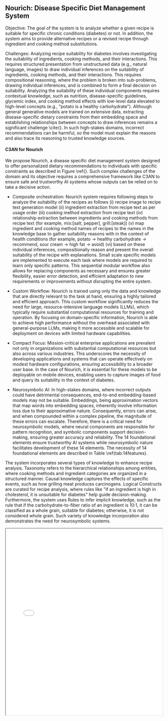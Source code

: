## Nourich: Disease Specific Diet Management System
Objective: The goal of the system is to analyze whether a given recipe is suitable for specific chronic conditions (diabetes) or not. In addition, the system aims to provide alternative recipes or a revised recipe through ingredient and cooking method substitutions. 

Challenges: Analyzing recipe suitability for diabetes involves investigating the suitability of ingredients, cooking methods, and their interactions. This requires structured presentation from unstructured data (e.g., natural language, images) to draw individual inferences on the suitability of ingredients, cooking methods, and their interactions. This requires compositional reasoning, where the problem is broken into sub-problems, drawing individual inferences, and is combined to form a final decision on suitability. Analyzing the suitability of these individual components requires contextual knowledge, such as nutrition, disease-specific guidelines, glycemic index, and cooking method effects with low-level data elevated to high-level concepts (e.g., "potato is a healthy carbohydrate"). Although general generative models are trained on extensive data, extracting disease-specific dietary constraints from their embedding space and establishing relationships between concepts to draw inferences remains a significant challenge \cite{}. In such high-stakes domains, incorrect recommendations can be harmful, so the model must explain the reasons and also trace its reasoning to trusted knowledge sources.


#### C3AN for Nourich
We propose Nourich, a disease specific diet management system designed to offer personalized dietary recommendations to individuals with specific constraints as described in Figure \ref{}. Such complex challenges of the domain and its objective requires a comprehensive framework like C3AN to ensure safe and trustworthy AI systems whose outputs can be relied on to take a decisive action.

* Composite orchestration: Nourich system requires following steps to analyze the suitability of the recipes as follows (i) recipe image to recipe text generation model (ii) ingredient extraction from recipe text as per usage order (iii) cooking method extraction from recipe text (iv) relationship extraction between ingredients and cooking methods from recipe text (for example, mix:[salt, pepper], grill:[steak]) (v) map ingredient and cooking method names of recipes to the names in the knowledge base to gather suitability reasons with in the context of health conditions (for example, potato $\rightarrow$ healthy carbohydrate $\rightarrow$ recommend, sour cream $\rightarrow$ high fat $\rightarrow$ avoid) (vi) based on these individual inferences, compositionally reason and present the overall suitability of the recipe with explanations. Small scale specific models are implemented to execute each task where models are required to learn only specific patterns. This sequential modular workflow also allows for replacing components as necessary and ensures greater flexibility, easier error detection, and efficient adaptation to new requirements or improvements without disrupting the entire system.


* Custom Workflow: Nourich is trained using only the data and knowledge that are directly relevant to the task at hand, ensuring a highly tailored and efficient approach. This custom workflow significantly reduces the need for large, resource-intensive language models (LLMs), which typically require substantial computational resources for training and operation. By focusing on domain-specific information, Nourich is able to achieve high performance without the overhead associated with general-purpose LLMs, making it more accessible and scalable for deployment on devices with limited hardware capabilities.


* Compact Focus: Mission-critical enterprise applications are prevalent not only in organizations with substantial computational resources but also across various industries. This underscores the necessity of developing applications and systems that can operate effectively on modest hardware configurations, ensuring accessibility to a broader user base. In the case of Nourich, it is essential for these models to be deployable on mobile devices, enabling users to capture images of food and query its suitability in the context of diabetes.

* Neurosymbolic AI: In high-stakes domains, where incorrect outputs could have detrimental consequences, end-to-end embedding-based models may not be suitable. Embeddings, being approximation vectors that map words into embedding spaces, inherently involve information loss due to their approximative nature. Consequently, errors can arise, and when compounded within a complex pipeline, the magnitude of these errors can escalate. Therefore, there is a critical need for neurosymbolic models, where neural components are responsible for pattern recognition, and symbolic components support decision-making, ensuring greater accuracy and reliability. The 14 foundational elements ensure trustworthy AI systems while neurosymbolic nature facilitates development of these 14 elements. The necessity of 14 foundational elements are described in Table \ref{tab:14features}.


The system incorporates several types of knowledge to enhance recipe analysis. Taxonomy refers to the hierarchical relationships among entities, where cooking methods and ingredient categories are organized in a structured manner. Causal knowledge captures the effects of specific events, such as how grilling meat produces carcinogens. Logical Constructs are curated for recipe analysis, where rules like "if an ingredient is high in cholesterol, it is unsuitable for diabetes" help guide decision-making. Furthermore, the system uses Rules to infer implicit knowledge, such as the rule that if the carbohydrate-to-fiber ratio of an ingredient is 10:1, it can be classified as a whole grain, suitable for diabetes; otherwise, it is not considered whole grain. Such variety of knowledge incorporation also demonstrates the need for neurosymbolic systems.


<iframe src="Dissertation-ppt-view.pdf" width="100%" height="600px"></iframe>
